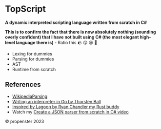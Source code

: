 # TopScript

**A dynamic interpreted scripting language written from scratch in C#**

**This is to confirm the fact that there is now absolutely nothing (sounding overly confident) that I have not built using C# (the most elegant high-level language there is)** - Ratio this 🪨 😲 😆 💩

- Lexing for dummies
- Parsing for dummies
- AST
- Runtime from scratch

## References 
- [WikipediaParsing](https://en.wikipedia.org/wiki/Parsing)
- [Writing an interpreter in Go by Thorsten Ball](https://interpreterbook.com/)
- [Inspired by Lagoon by Ryan Chandler my Rust buddy](https://github.com/ryangjchandler/lagoon)
- Watch my [Create a JSON parser from scratch in C# video](https://www.youtube.com/watch?v=mAYgIPCc1vs&list=PL0DHMcUfPntZ9yLUJ7vi9H6jGz0dJyGJU)



©️ propenster 2023
